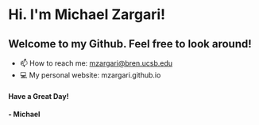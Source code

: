 # Hi. I'm Michael Zargari!

## Welcome to my Github. Feel free to look around!

- 📫 How to reach me: mzargari@bren.ucsb.edu
- 💻 My personal website: mzargari.github.io

#### Have a Great Day!

#### - Michael
